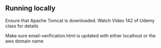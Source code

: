 ## Running locally
Ensure that Apache Tomcat is downloaded. Watch Video 142 of Udemy class for details

Make sure email-verification.html is updated with either localhost or the aws domain name
